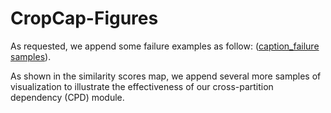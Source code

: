 # CropCap-Figures
As requested, we append some failure examples as follow:
([caption_failure samples](https://github.com/Runbor-Wang/CropCap-Figures/blob/main/caption_failure%20samples.pdf)).

As shown in the similarity scores map, we append several more samples of visualization to illustrate the effectiveness of our cross-partition dependency (CPD) module.

